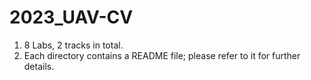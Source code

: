 # 2023_UAV-CV
1. 8 Labs, 2 tracks in total.
2. Each directory contains a README file; please refer to it for further details.
